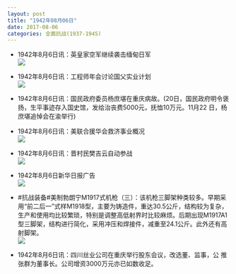 ```yaml
---
layout: post
title: "1942年08月06日"
date: 2017-08-06
categories: 全面抗战(1937-1945)
---
```


<meta name="referrer" content="no-referrer" />

- 1942年8月6日讯：英皇家空军继续袭击缅甸日军 <br/><img src="https://wx2.sinaimg.cn/large/aca367d8ly1fiacoh0hhuj20ij0dfgnq.jpg" />

- 1942年8月6日讯：工程师年会讨论国父实业计划 <br/><img src="https://wx3.sinaimg.cn/large/aca367d8ly1fiaax981tmj20kg0d940s.jpg" />

- 1942年8月6日讯：国民政府委员杨庶堪在重庆病故。(20日，国民政府明令褒 扬，生平事迹存入国史馆，发给治丧费5000元，抚恤10万元。11月22 日，杨庶堪追悼会在渝举行) 

- 1942年8月6日讯：美联合援华会救济事业概况 <br/><img src="https://wx3.sinaimg.cn/large/aca367d8ly1fia5ql3xzbj20du06ft9i.jpg" />

- 1942年8月6日讯：晋村民樊吉云自动参战 <br/><img src="https://wx3.sinaimg.cn/large/aca367d8ly1fi9vcfn7bxj209606xwez.jpg" />

- 1942年8月6日新华日报广告 <br/><img src="https://wx2.sinaimg.cn/large/aca367d8ly1fi9tlegc1ij20ji0e7whh.jpg" />

- #抗战装备#美制勃朗宁M1917式机枪（三）：该机枪三脚架种类较多。早期采用“前二后一”式样M1918型，主要为铸造件，重达30.5公斤，结构较为复杂，生产和使用均比较繁琐，特别是调整高低射界时比较麻烦。后期出现M1917A1型三脚架，结构进行简化，采用冲压和焊接件，减重至24.1公斤。此外还有高射脚架。 <br/><img src="https://wx2.sinaimg.cn/large/aca367d8ly1fi9rv1h673j20es0z678g.jpg" />

- 1942年8月6日讯：四川丝业公司在重庆举行股东会议，改选董、监事，公 推张群为董事长。公司增资3000万元亦已如数收足。 

